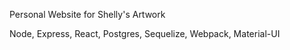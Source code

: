 Personal Website for Shelly's Artwork

Node, Express, React, Postgres, Sequelize, Webpack, Material-UI
